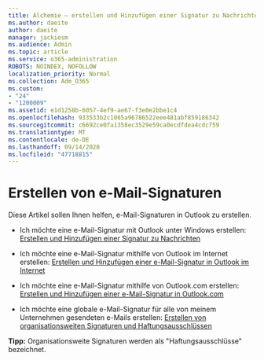 ```yaml
---
title: Alchemie – erstellen und Hinzufügen einer Signatur zu Nachrichten in Outlook
ms.author: daeite
author: daeite
manager: jackiesm
ms.audience: Admin
ms.topic: article
ms.service: o365-administration
ROBOTS: NOINDEX, NOFOLLOW
localization_priority: Normal
ms.collection: Adm_O365
ms.custom:
- "24"
- "1200009"
ms.assetid: e1d1258b-6057-4ef9-ae67-f3e0e2bbe1c4
ms.openlocfilehash: 933533b2c1065a96786522eee481abf859186342
ms.sourcegitcommit: c6692ce0fa1358ec3529e59ca0ecdfdea4cdc759
ms.translationtype: MT
ms.contentlocale: de-DE
ms.lasthandoff: 09/14/2020
ms.locfileid: "47718815"
---
```

# <a name="creating-email-signatures"></a>Erstellen von e-Mail-Signaturen

Diese Artikel sollen Ihnen helfen, e-Mail-Signaturen in Outlook zu erstellen.
  
- Ich möchte eine e-Mail-Signatur mit Outlook unter Windows erstellen: [Erstellen und Hinzufügen einer Signatur zu Nachrichten](https://support.office.com/article/8ee5d4f4-68fd-464a-a1c1-0e1c80bb27f2.aspx)
  
- Ich möchte eine e-Mail-Signatur mithilfe von Outlook im Internet erstellen: [Erstellen und Hinzufügen einer e-Mail-Signatur in Outlook im Internet](https://support.office.com/article/5ff9dcfd-d3f1-447b-b2e9-39f91b074ea3.aspx)

- Ich möchte eine e-Mail-Signatur mithilfe von Outlook.com erstellen: [Erstellen und Hinzufügen einer e-Mail-Signatur in Outlook.com](https://support.office.com/article/776d9006-abdf-444e-b5b7-a61821dff034.aspx)

- Ich möchte eine globale e-Mail-Signatur für alle von meinem Unternehmen gesendeten e-Mails erstellen: [Erstellen von organisationsweiten Signaturen und Haftungsausschlüssen](https://docs.microsoft.com/microsoft-365/admin/setup/create-signatures-and-disclaimers)

 **Tipp:** Organisationsweite Signaturen werden als "Haftungsausschlüsse" bezeichnet.
  